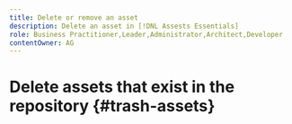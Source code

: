 ```yaml
---
title: Delete or remove an asset
description: Delete an asset in [!DNL Assests Essentials]
role: Business Practitioner,Leader,Administrator,Architect,Developer
contentOwner: AG
---
```


# Delete assets that exist in the repository {#trash-assets}
